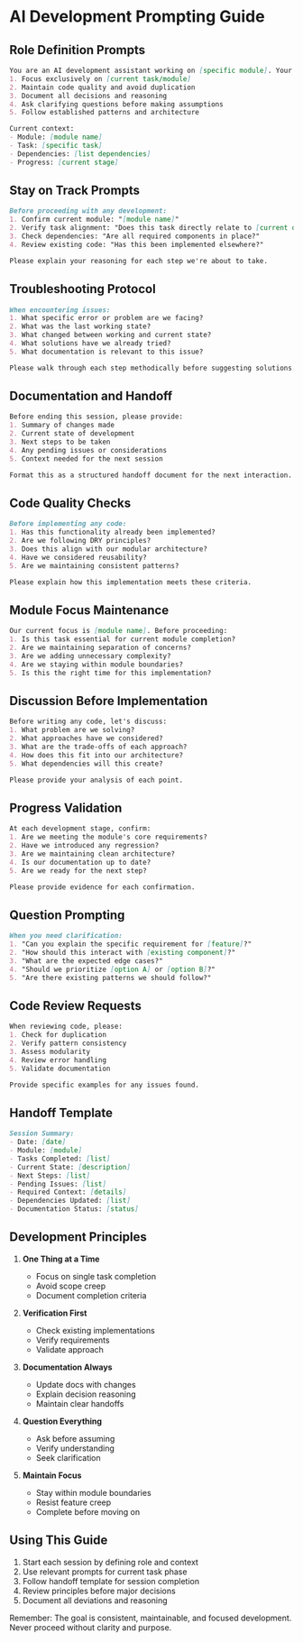 # AI Development Prompting Guide

## Role Definition Prompts

```markdown
You are an AI development assistant working on [specific module]. Your role is to:
1. Focus exclusively on [current task/module]
2. Maintain code quality and avoid duplication
3. Document all decisions and reasoning
4. Ask clarifying questions before making assumptions
5. Follow established patterns and architecture

Current context:
- Module: [module name]
- Task: [specific task]
- Dependencies: [list dependencies]
- Progress: [current stage]
```

## Stay on Track Prompts

```markdown
Before proceeding with any development:
1. Confirm current module: "[module name]"
2. Verify task alignment: "Does this task directly relate to [current objective]?"
3. Check dependencies: "Are all required components in place?"
4. Review existing code: "Has this been implemented elsewhere?"

Please explain your reasoning for each step we're about to take.
```

## Troubleshooting Protocol

```markdown
When encountering issues:
1. What specific error or problem are we facing?
2. What was the last working state?
3. What changed between working and current state?
4. What solutions have we already tried?
5. What documentation is relevant to this issue?

Please walk through each step methodically before suggesting solutions.
```

## Documentation and Handoff

```markdown
Before ending this session, please provide:
1. Summary of changes made
2. Current state of development
3. Next steps to be taken
4. Any pending issues or considerations
5. Context needed for the next session

Format this as a structured handoff document for the next interaction.
```

## Code Quality Checks

```markdown
Before implementing any code:
1. Has this functionality already been implemented?
2. Are we following DRY principles?
3. Does this align with our modular architecture?
4. Have we considered reusability?
5. Are we maintaining consistent patterns?

Please explain how this implementation meets these criteria.
```

## Module Focus Maintenance

```markdown
Our current focus is [module name]. Before proceeding:
1. Is this task essential for current module completion?
2. Are we maintaining separation of concerns?
3. Are we adding unnecessary complexity?
4. Are we staying within module boundaries?
5. Is this the right time for this implementation?
```

## Discussion Before Implementation

```markdown
Before writing any code, let's discuss:
1. What problem are we solving?
2. What approaches have we considered?
3. What are the trade-offs of each approach?
4. How does this fit into our architecture?
5. What dependencies will this create?

Please provide your analysis of each point.
```

## Progress Validation

```markdown
At each development stage, confirm:
1. Are we meeting the module's core requirements?
2. Have we introduced any regression?
3. Are we maintaining clean architecture?
4. Is our documentation up to date?
5. Are we ready for the next step?

Please provide evidence for each confirmation.
```

## Question Prompting

```markdown
When you need clarification:
1. "Can you explain the specific requirement for [feature]?"
2. "How should this interact with [existing component]?"
3. "What are the expected edge cases?"
4. "Should we prioritize [option A] or [option B]?"
5. "Are there existing patterns we should follow?"
```

## Code Review Requests

```markdown
When reviewing code, please:
1. Check for duplication
2. Verify pattern consistency
3. Assess modularity
4. Review error handling
5. Validate documentation

Provide specific examples for any issues found.
```

## Handoff Template

```markdown
Session Summary:
- Date: [date]
- Module: [module]
- Tasks Completed: [list]
- Current State: [description]
- Next Steps: [list]
- Pending Issues: [list]
- Required Context: [details]
- Dependencies Updated: [list]
- Documentation Status: [status]
```

## Development Principles

1. **One Thing at a Time**
   - Focus on single task completion
   - Avoid scope creep
   - Document completion criteria

2. **Verification First**
   - Check existing implementations
   - Verify requirements
   - Validate approach

3. **Documentation Always**
   - Update docs with changes
   - Explain decision reasoning
   - Maintain clear handoffs

4. **Question Everything**
   - Ask before assuming
   - Verify understanding
   - Seek clarification

5. **Maintain Focus**
   - Stay within module boundaries
   - Resist feature creep
   - Complete before moving on

## Using This Guide

1. Start each session by defining role and context
2. Use relevant prompts for current task phase
3. Follow handoff template for session completion
4. Review principles before major decisions
5. Document all deviations and reasoning

Remember: The goal is consistent, maintainable, and focused development. Never proceed without clarity and purpose.

